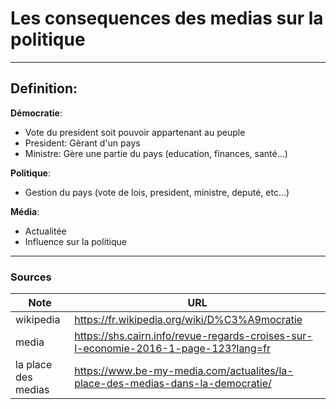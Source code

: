 # Les consequences des medias sur la politique

---
## Definition:

**Démocratie**:
- Vote du president soit pouvoir appartenant au peuple
- President: Gèrant d'un pays
- Ministre: Gère une partie du pays (education, finances, santé...)

**Politique**:
- Gestion du pays (vote de lois, president, ministre, deputé, etc...)

**Média**:
- Actualitée
- Influence sur la politique

---
### Sources

| Note                | URL                                                                                 |
| ------------------- | ----------------------------------------------------------------------------------- |
| wikipedia           | https://fr.wikipedia.org/wiki/D%C3%A9mocratie                                       |
| media               | https://shs.cairn.info/revue-regards-croises-sur-l-economie-2016-1-page-123?lang=fr |
| la place des medias | https://www.be-my-media.com/actualites/la-place-des-medias-dans-la-democratie/      |